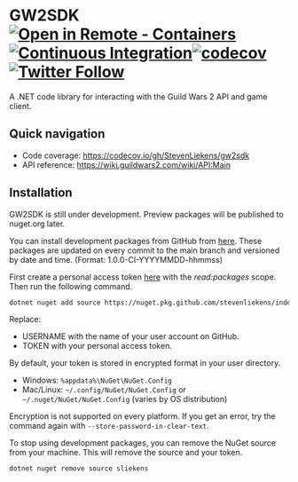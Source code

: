 # GW2SDK [![Open in Remote - Containers](https://img.shields.io/static/v1?label=Remote%20-%20Containers&message=Clone&color=purple&logo=visualstudiocode)][devcontainer][![Continuous Integration](https://github.com/StevenLiekens/gw2sdk/workflows/Continuous%20Integration/badge.svg)][actions][![codecov](https://codecov.io/gh/StevenLiekens/gw2sdk/branch/main/graph/badge.svg)][codecov][![Twitter Follow](https://img.shields.io/twitter/follow/LiekensSteven?style=social)][twitter]

A .NET code library for interacting with the Guild Wars 2 API and game client.

## Quick navigation

- Code coverage: <https://codecov.io/gh/StevenLiekens/gw2sdk>
- API reference: <https://wiki.guildwars2.com/wiki/API:Main>

## Installation

GW2SDK is still under development. Preview packages will be published to nuget.org later.

You can install development packages from GitHub from [here][packages]. These packages are updated on every commit to the main branch and versioned by date and time. (Format: 1.0.0-CI-YYYYMMDD-hhmmss)

First create a personal access token [here][tokens] with the _read:packages_ scope. Then run the following command.

``` sh
dotnet nuget add source https://nuget.pkg.github.com/stevenliekens/index.json --name sliekens --username <USERNAME> --password <TOKEN>
```

Replace:

- USERNAME with the name of your user account on GitHub.
- TOKEN with your personal access token.

By default, your token is stored in encrypted format in your user directory.

- Windows: `%appdata%\NuGet\NuGet.Config`
- Mac/Linux: `~/.config/NuGet/NuGet.Config` or `~/.nuget/NuGet/NuGet.Config` (varies by OS distribution)

Encryption is not supported on every platform. If you get an error, try the command again with `--store-password-in-clear-text`.

To stop using development packages, you can remove the NuGet source from your machine. This will remove the source and your token.
``` sh
dotnet nuget remove source sliekens
```

[//]:# (add links to the section below)
[actions]:https://github.com/StevenLiekens/gw2sdk/actions?query=workflow%3A%22Continuous+Integration%22
[codecov]:https://codecov.io/gh/StevenLiekens/gw2sdk
[twitter]:https://twitter.com/LiekensSteven
[tokens]:https://github.com/settings/tokens
[packages]:https://github.com/StevenLiekens/gw2sdk/packages
[devcontainer]:https://vscode.dev/redirect?url=vscode://ms-vscode-remote.remote-containers/cloneInVolume?url=https://github.com/StevenLiekens/gw2sdk